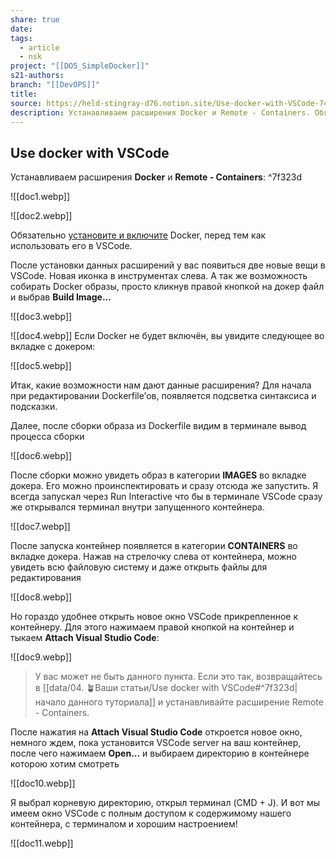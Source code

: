 ```yaml
---
share: true
date: 
tags:
  - article
  - nsk
project: "[[DO5_SimpleDocker]]"
s21-authors: 
branch: "[[DevOPS]]"
title: 
source: https://held-stingray-d76.notion.site/Use-docker-with-VSCode-748c373248dc4d869a1e1876ac9c5663
description: Устанавливаем расширения Docker и Remote - Containers. Обязательно установите и включите Docker, перед тем как использовать его в VSCode. После установки данных расширений у вас появиться две новые вещи в VSCode. Новая иконка в инструментах слева. А так же возможность собирать Docker образы, просто кликнув правой кнопкой на докер файл и выбрав Build Image...*
---
```


## Use docker with VSCode
Устанавливаем расширения **Docker** и **Remote - Containers**: ^7f323d

![[doc1.webp]]

![[doc2.webp]]

Обязательно [установите и включите](https://www.notion.so/f1efffc97288411fa27194970a07730e?pvs=21) Docker, перед тем как использовать его в VSCode.

После установки данных расширений у вас появиться две новые вещи в VSCode. Новая иконка в инструментах слева. А так же возможность собирать Docker образы, просто кликнув правой кнопкой на докер файл и выбрав **Build Image...**

![[doc3.webp]]

![[doc4.webp]]
Если Docker не будет включён, вы увидите следующее во вкладке с докером:

![[doc5.webp]]

Итак, какие возможности нам дают данные расширения? Для начала при редактировании Dockerfile’ов, появляется подсветка синтаксиса и подсказки.


Далее, после сборки образа из Dockerfile видим в терминале вывод процесса сборки

![[doc6.webp]]

После сборки можно увидеть образ в категории **IMAGES** во вкладке докера. Его можно проинспектировать и сразу отсюда же запустить. Я всегда запускал через Run Interactive что бы в терминале VSCode сразу же открывался терминал внутри запущенного контейнера.

![[doc7.webp]]

После запуска контейнер появляется в категории **CONTAINERS** во вкладке докера. Нажав на стрелочку слева от контейнера, можно увидеть всю файловую систему и даже открыть файлы для редактирования

![[doc8.webp]]

Но гораздо удобнее открыть новое окно VSCode прикрепленное к контейнеру. Для этого нажимаем правой кнопкой на контейнер и тыкаем **Attach Visual Studio Code**:

![[doc9.webp]]

> У вас может не быть данного пункта. Если это так, возвращайтесь в [[data/04. 🪴Ваши статьи/Use docker with VSCode#^7f323d|начало данного туториала]] и устанавливайте расширение Remote - Containers.

После нажатия на **Attach Visual Studio Code** откроется новое окно, немного ждем, пока установится VSCode server на ваш контейнер, после чего нажимаем **Open...** и выбираем директорию в контейнере которою хотим смотреть

![[doc10.webp]]

Я выбрал корневую директорию, открыл терминал (CMD + J). И вот мы имеем окно VSCode с полным доступом к содержимому нашего контейнера, с терминалом и хорошим настроением!

![[doc11.webp]]


